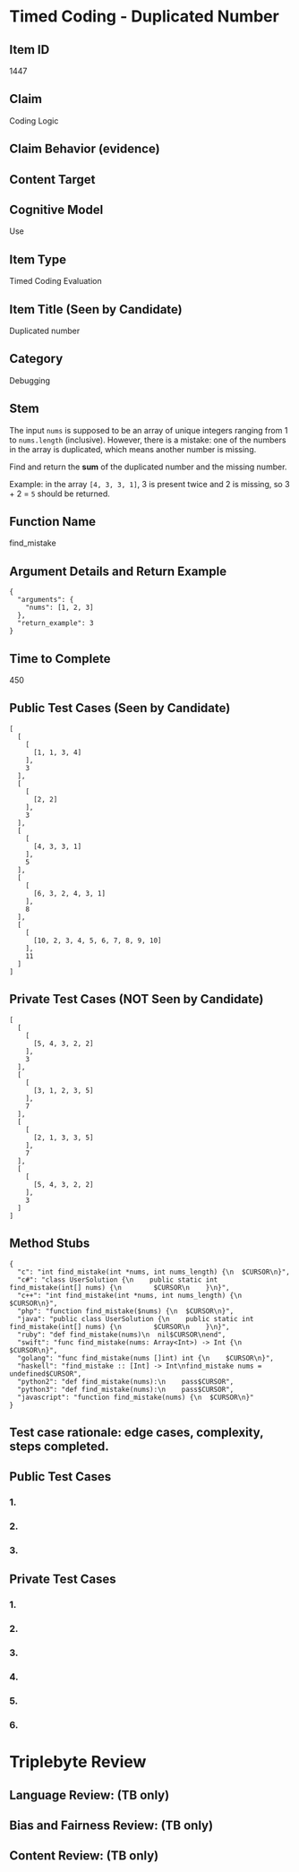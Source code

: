 # Timed Coding - Duplicated Number

## Item ID
1447

## Claim
Coding Logic

## Claim Behavior (evidence)


## Content Target


## Cognitive Model
Use

## Item Type
Timed Coding Evaluation

## Item Title (Seen by Candidate)
Duplicated number

## Category
Debugging

## Stem
The input `nums` is supposed to be an array of unique integers ranging from 1 to `nums.length` (inclusive). However, there is a mistake: one of the numbers in the array is duplicated, which means another number is missing.

Find and return the **sum** of the duplicated number and the missing number.

Example: in the array `[4, 3, 3, 1]`, 3 is present twice and 2 is missing, so 3 + 2 = `5` should be returned.

## Function Name
find_mistake

## Argument Details and Return Example
```
{
  "arguments": {
    "nums": [1, 2, 3]
  },
  "return_example": 3
}
```

## Time to Complete
450

## Public Test Cases (Seen by Candidate)
```
[
  [
    [
      [1, 1, 3, 4]
    ],
    3
  ],
  [
    [
      [2, 2]
    ],
    3
  ],
  [
    [
      [4, 3, 3, 1]
    ],
    5
  ],
  [
    [
      [6, 3, 2, 4, 3, 1]
    ],
    8
  ],
  [
    [
      [10, 2, 3, 4, 5, 6, 7, 8, 9, 10]
    ],
    11
  ]
]
```

## Private Test Cases (NOT Seen by Candidate)
```
[
  [
    [
      [5, 4, 3, 2, 2]
    ],
    3
  ],
  [
    [
      [3, 1, 2, 3, 5]
    ],
    7
  ],
  [
    [
      [2, 1, 3, 3, 5]
    ],
    7
  ],
  [
    [
      [5, 4, 3, 2, 2]
    ],
    3
  ]
]
```

## Method Stubs
```
{
  "c": "int find_mistake(int *nums, int nums_length) {\n  $CURSOR\n}",
  "c#": "class UserSolution {\n    public static int find_mistake(int[] nums) {\n        $CURSOR\n    }\n}",
  "c++": "int find_mistake(int *nums, int nums_length) {\n  $CURSOR\n}",
  "php": "function find_mistake($nums) {\n  $CURSOR\n}",
  "java": "public class UserSolution {\n    public static int find_mistake(int[] nums) {\n        $CURSOR\n    }\n}",
  "ruby": "def find_mistake(nums)\n  nil$CURSOR\nend",
  "swift": "func find_mistake(nums: Array<Int>) -> Int {\n  $CURSOR\n}",
  "golang": "func find_mistake(nums []int) int {\n    $CURSOR\n}",
  "haskell": "find_mistake :: [Int] -> Int\nfind_mistake nums = undefined$CURSOR",
  "python2": "def find_mistake(nums):\n    pass$CURSOR",
  "python3": "def find_mistake(nums):\n    pass$CURSOR",
  "javascript": "function find_mistake(nums) {\n  $CURSOR\n}"
}
```

## Test case rationale: edge cases, complexity, steps completed.
## Public Test Cases
### 1.


### 2.


### 3.

## Private Test Cases
### 1.


### 2.


### 3.


### 4.


### 5.


### 6.



# Triplebyte Review


## Language Review: (TB only)


## Bias and Fairness Review: (TB only)


## Content Review: (TB only)
